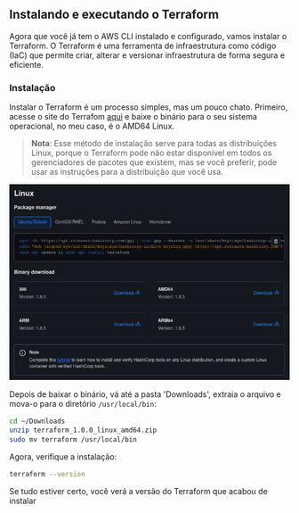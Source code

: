 ## Instalando e executando o Terraform
Agora que você já tem o AWS CLI instalado e configurado, vamos instalar o Terraform. O Terraform é uma ferramenta de infraestrutura como código (IaC) que permite criar, alterar e versionar infraestrutura de forma segura e eficiente.

### Instalação
Instalar o Terraform é um processo simples, mas um pouco chato. Primeiro, acesse o site do Terrafom [aqui](https://developer.hashicorp.com/terraform/install) e baixe o binário para o seu sistema operacional, no meu caso, é o AMD64 Linux.
> **Nota**: Esse método de instalação serve para todas as distribuições Linux, porque o Terraform pode não estar disponível em todos os gerenciadores de pacotes que existem, mas se você preferir, pode usar as instruções para a distribuição que você usa.

![alt text](./assets/terraform1.png)

Depois de baixar o binário, vá até a pasta 'Downloads', extraia o arquivo e mova-o para o diretório `/usr/local/bin`:
```bash
cd ~/Downloads
unzip terraform_1.0.0_linux_amd64.zip
sudo mv terraform /usr/local/bin
```
Agora, verifique a instalação:
```bash
terraform --version
```
Se tudo estiver certo, você verá a versão do Terraform que acabou de instalar